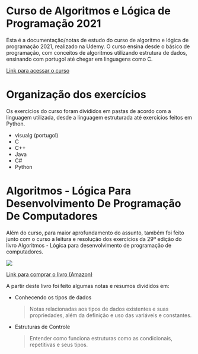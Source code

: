 ﻿# Curso de Algoritmos e Lógica de Programação 2021

Esta é a documentação/notas de estudo do curso de algoritmo e lógica de programação 2021, realizado na Udemy. O curso ensina desde o básico de programação, com conceitos de algoritmos utilizando estrutura de dados, ensinando com portugol até chegar em linguagens como C.

[Link para acessar o curso](https://www.udemy.com/course/curso-algoritmos-logica-de-programacao/)

# Organização dos exercícios

Os exercícios do curso foram divididos em pastas de acordo com a linguagem utilizada, desde a linguagem estruturada até exercícios feitos em Python.

- visualg (portugol)
- C
- C++
- Java
- C#
- Python


# Algoritmos - Lógica Para Desenvolvimento De Programação De Computadores

Além do curso, para maior aprofundamento do assunto, também foi feito junto com o curso a leitura e resolução dos exercícios da 29º edição do livro Algoritmos - Lógica para desenvolvimento de programação de computadores.

![](https://images-na.ssl-images-amazon.com/images/I/51JyDHSDxhL.jpg)

[Link para comprar o livro (Amazon)](https://www.amazon.com.br/Algoritmos-Desenvolvimento-Programa%C3%A7%C3%A3o-Computadores-Atualizada/dp/8536531452/ref=asc_df_8536531452/?tag=googleshopp00-20&linkCode=df0&hvadid=379748659420&hvpos=&hvnetw=g&hvrand=6495062846494856588&hvpone=&hvptwo=&hvqmt=&hvdev=c&hvdvcmdl=&hvlocint=&hvlocphy=1001566&hvtargid=pla-811137648208&psc=1)

A partir deste livro foi feito algumas notas e resumos divididos em:

- Conhecendo os tipos de dados
	> Notas relacionadas aos tipos de dados existentes e suas propriedades, além da definição e uso das variáveis e constantes.

- Estruturas de Controle
	> Entender como funciona estruturas como as condicionais, repetitivas e seus tipos.
	



